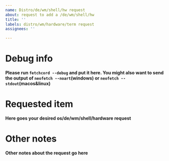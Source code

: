 ```yaml
---
name: Distro/de/wm/shell/hw request
about: request to add a /de/wm/shell/hw
title: ''
labels: distro/wm/hardware/term request
assignees: ''

---
```


# Debug info

**Please run `fetchcord --debug` and put it here. You might also want to send the output of  `neofetch --noart`(windows) or `neofetch -- stdout`(macos&linux)**

# Requested item

**Here goes your desired os/de/wm/shell/hardware request**

# Other notes

**Other notes about the request go here**
